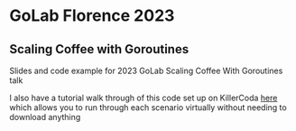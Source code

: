 # GoLab Florence 2023

## Scaling Coffee with Goroutines

Slides and code example for 2023 GoLab Scaling Coffee With Goroutines talk

I also have a tutorial walk through of this code set up on KillerCoda [here](https://killercoda.com/sadie-f/scenario/coffee-shop-code-examples) which allows you to run through each scenario virtually without needing to download anything
